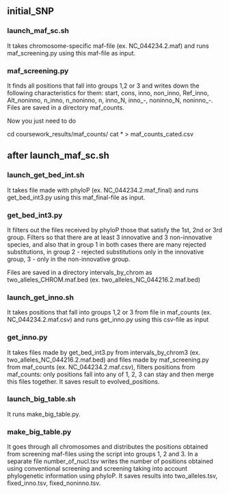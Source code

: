 ## initial_SNP


### launch_maf_sc.sh

It takes chromosome-specific maf-file (ex. NC_044234.2.maf) and runs maf_screening.py using this maf-file as input.

### maf_screening.py

It finds all positions that fall into groups 1,2 or 3 and writes down the following characteristics for them: start, cons, inno, non_inno, Ref_inno, Alt_noninno, n_inno, n_noninno, n, inno_N, inno_-, noninno_N, noninno_-. Files are saved in a directory maf_counts.

Now you just need to do 

cd coursework_results/maf_counts/
cat * > maf_counts_cated.csv

after launch_maf_sc.sh 
-----------------------------------------------------------------------------------------------------------------------------------------------------------

### launch_get_bed_int.sh

It takes file made with phyloP (ex. NC_044234.2.maf_final) and runs get_bed_int3.py using this maf_final-file as input.

### get_bed_int3.py

It filters out the files received by phyloP those that satisfy the 1st, 2nd or 3rd group. Filters so that there are at least 3 innovative and 3 non-innovative species, and also that in group 1 in both cases there are many rejected substitutions, in group 2 - rejected substitutions only in the innovative group, 3 - only in the non-innovative group.

Files are saved in a directory intervals_by_chrom as two_alleles_CHROM.maf.bed (ex. two_alleles_NC_044216.2.maf.bed)

### launch_get_inno.sh

It takes positions that fall into groups 1,2 or 3 from file in maf_counts (ex. NC_044234.2.maf.csv) and runs get_inno.py using this csv-file as input

### get_inno.py 

It takes files made by get_bed_int3.py from intervals_by_chrom3 (ex. two_alleles_NC_044216.2.maf.bed) and files made by maf_screening.py from maf_counts (ex. NC_044234.2.maf.csv), filters positions from maf_counts: only positions fall into any of 1, 2, 3 can stay and then merge this files together. It saves result to evolved_positions.

### launch_big_table.sh

It runs make_big_table.py.

### make_big_table.py

It goes through all chromosomes and distributes the positions obtained from screening maf-files using the script into groups 1, 2 and 3. In a separate file number_of_nucl.tsv writes the number of positions obtained using conventional screening and screening taking into account phylogenetic information using phyloP. It saves results into two_alleles.tsv, fixed_inno.tsv, fixed_noninno.tsv.
